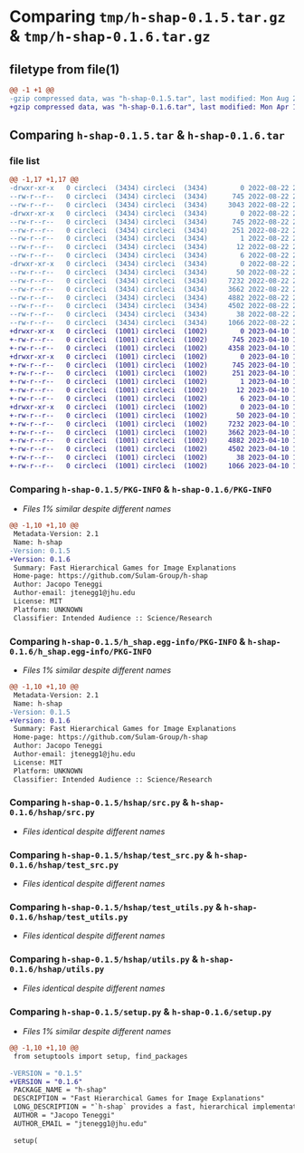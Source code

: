 # Comparing `tmp/h-shap-0.1.5.tar.gz` & `tmp/h-shap-0.1.6.tar.gz`

## filetype from file(1)

```diff
@@ -1 +1 @@
-gzip compressed data, was "h-shap-0.1.5.tar", last modified: Mon Aug 22 21:48:59 2022, max compression
+gzip compressed data, was "h-shap-0.1.6.tar", last modified: Mon Apr 10 17:32:46 2023, max compression
```

## Comparing `h-shap-0.1.5.tar` & `h-shap-0.1.6.tar`

### file list

```diff
@@ -1,17 +1,17 @@
-drwxr-xr-x   0 circleci  (3434) circleci  (3434)        0 2022-08-22 21:48:59.909411 h-shap-0.1.5/
--rw-r--r--   0 circleci  (3434) circleci  (3434)      745 2022-08-22 21:48:59.909411 h-shap-0.1.5/PKG-INFO
--rw-r--r--   0 circleci  (3434) circleci  (3434)     3043 2022-08-22 21:48:58.000000 h-shap-0.1.5/README.md
-drwxr-xr-x   0 circleci  (3434) circleci  (3434)        0 2022-08-22 21:48:59.909411 h-shap-0.1.5/h_shap.egg-info/
--rw-r--r--   0 circleci  (3434) circleci  (3434)      745 2022-08-22 21:48:59.000000 h-shap-0.1.5/h_shap.egg-info/PKG-INFO
--rw-r--r--   0 circleci  (3434) circleci  (3434)      251 2022-08-22 21:48:59.000000 h-shap-0.1.5/h_shap.egg-info/SOURCES.txt
--rw-r--r--   0 circleci  (3434) circleci  (3434)        1 2022-08-22 21:48:59.000000 h-shap-0.1.5/h_shap.egg-info/dependency_links.txt
--rw-r--r--   0 circleci  (3434) circleci  (3434)       12 2022-08-22 21:48:59.000000 h-shap-0.1.5/h_shap.egg-info/requires.txt
--rw-r--r--   0 circleci  (3434) circleci  (3434)        6 2022-08-22 21:48:59.000000 h-shap-0.1.5/h_shap.egg-info/top_level.txt
-drwxr-xr-x   0 circleci  (3434) circleci  (3434)        0 2022-08-22 21:48:59.909411 h-shap-0.1.5/hshap/
--rw-r--r--   0 circleci  (3434) circleci  (3434)       50 2022-08-22 21:48:59.000000 h-shap-0.1.5/hshap/__init__.py
--rw-r--r--   0 circleci  (3434) circleci  (3434)     7232 2022-08-22 21:48:59.000000 h-shap-0.1.5/hshap/src.py
--rw-r--r--   0 circleci  (3434) circleci  (3434)     3662 2022-08-22 21:48:59.000000 h-shap-0.1.5/hshap/test_src.py
--rw-r--r--   0 circleci  (3434) circleci  (3434)     4882 2022-08-22 21:48:59.000000 h-shap-0.1.5/hshap/test_utils.py
--rw-r--r--   0 circleci  (3434) circleci  (3434)     4502 2022-08-22 21:48:59.000000 h-shap-0.1.5/hshap/utils.py
--rw-r--r--   0 circleci  (3434) circleci  (3434)       38 2022-08-22 21:48:59.909411 h-shap-0.1.5/setup.cfg
--rw-r--r--   0 circleci  (3434) circleci  (3434)     1066 2022-08-22 21:48:59.000000 h-shap-0.1.5/setup.py
+drwxr-xr-x   0 circleci  (1001) circleci  (1002)        0 2023-04-10 17:32:46.486636 h-shap-0.1.6/
+-rw-r--r--   0 circleci  (1001) circleci  (1002)      745 2023-04-10 17:32:46.486636 h-shap-0.1.6/PKG-INFO
+-rw-r--r--   0 circleci  (1001) circleci  (1002)     4358 2023-04-10 17:32:45.000000 h-shap-0.1.6/README.md
+drwxr-xr-x   0 circleci  (1001) circleci  (1002)        0 2023-04-10 17:32:46.486636 h-shap-0.1.6/h_shap.egg-info/
+-rw-r--r--   0 circleci  (1001) circleci  (1002)      745 2023-04-10 17:32:46.000000 h-shap-0.1.6/h_shap.egg-info/PKG-INFO
+-rw-r--r--   0 circleci  (1001) circleci  (1002)      251 2023-04-10 17:32:46.000000 h-shap-0.1.6/h_shap.egg-info/SOURCES.txt
+-rw-r--r--   0 circleci  (1001) circleci  (1002)        1 2023-04-10 17:32:46.000000 h-shap-0.1.6/h_shap.egg-info/dependency_links.txt
+-rw-r--r--   0 circleci  (1001) circleci  (1002)       12 2023-04-10 17:32:46.000000 h-shap-0.1.6/h_shap.egg-info/requires.txt
+-rw-r--r--   0 circleci  (1001) circleci  (1002)        6 2023-04-10 17:32:46.000000 h-shap-0.1.6/h_shap.egg-info/top_level.txt
+drwxr-xr-x   0 circleci  (1001) circleci  (1002)        0 2023-04-10 17:32:46.486636 h-shap-0.1.6/hshap/
+-rw-r--r--   0 circleci  (1001) circleci  (1002)       50 2023-04-10 17:32:46.000000 h-shap-0.1.6/hshap/__init__.py
+-rw-r--r--   0 circleci  (1001) circleci  (1002)     7232 2023-04-10 17:32:46.000000 h-shap-0.1.6/hshap/src.py
+-rw-r--r--   0 circleci  (1001) circleci  (1002)     3662 2023-04-10 17:32:46.000000 h-shap-0.1.6/hshap/test_src.py
+-rw-r--r--   0 circleci  (1001) circleci  (1002)     4882 2023-04-10 17:32:46.000000 h-shap-0.1.6/hshap/test_utils.py
+-rw-r--r--   0 circleci  (1001) circleci  (1002)     4502 2023-04-10 17:32:46.000000 h-shap-0.1.6/hshap/utils.py
+-rw-r--r--   0 circleci  (1001) circleci  (1002)       38 2023-04-10 17:32:46.486636 h-shap-0.1.6/setup.cfg
+-rw-r--r--   0 circleci  (1001) circleci  (1002)     1066 2023-04-10 17:32:46.000000 h-shap-0.1.6/setup.py
```

### Comparing `h-shap-0.1.5/PKG-INFO` & `h-shap-0.1.6/PKG-INFO`

 * *Files 1% similar despite different names*

```diff
@@ -1,10 +1,10 @@
 Metadata-Version: 2.1
 Name: h-shap
-Version: 0.1.5
+Version: 0.1.6
 Summary: Fast Hierarchical Games for Image Explanations
 Home-page: https://github.com/Sulam-Group/h-shap
 Author: Jacopo Teneggi
 Author-email: jtenegg1@jhu.edu
 License: MIT
 Platform: UNKNOWN
 Classifier: Intended Audience :: Science/Research
```

### Comparing `h-shap-0.1.5/h_shap.egg-info/PKG-INFO` & `h-shap-0.1.6/h_shap.egg-info/PKG-INFO`

 * *Files 1% similar despite different names*

```diff
@@ -1,10 +1,10 @@
 Metadata-Version: 2.1
 Name: h-shap
-Version: 0.1.5
+Version: 0.1.6
 Summary: Fast Hierarchical Games for Image Explanations
 Home-page: https://github.com/Sulam-Group/h-shap
 Author: Jacopo Teneggi
 Author-email: jtenegg1@jhu.edu
 License: MIT
 Platform: UNKNOWN
 Classifier: Intended Audience :: Science/Research
```

### Comparing `h-shap-0.1.5/hshap/src.py` & `h-shap-0.1.6/hshap/src.py`

 * *Files identical despite different names*

### Comparing `h-shap-0.1.5/hshap/test_src.py` & `h-shap-0.1.6/hshap/test_src.py`

 * *Files identical despite different names*

### Comparing `h-shap-0.1.5/hshap/test_utils.py` & `h-shap-0.1.6/hshap/test_utils.py`

 * *Files identical despite different names*

### Comparing `h-shap-0.1.5/hshap/utils.py` & `h-shap-0.1.6/hshap/utils.py`

 * *Files identical despite different names*

### Comparing `h-shap-0.1.5/setup.py` & `h-shap-0.1.6/setup.py`

 * *Files 1% similar despite different names*

```diff
@@ -1,10 +1,10 @@
 from setuptools import setup, find_packages
 
-VERSION = "0.1.5"
+VERSION = "0.1.6"
 PACKAGE_NAME = "h-shap"
 DESCRIPTION = "Fast Hierarchical Games for Image Explanations"
 LONG_DESCRIPTION = "`h-shap` provides a fast, hierarchical implementation of Shapley coefficients for image explanations. It is exact, and it does not rely on approximation. In binary classification scenarios, `h-shap` guarantees an exponential computational advantage when explaining an important concept contained in the image."
 AUTHOR = "Jacopo Teneggi"
 AUTHOR_EMAIL = "jtenegg1@jhu.edu"
 
 setup(
```

